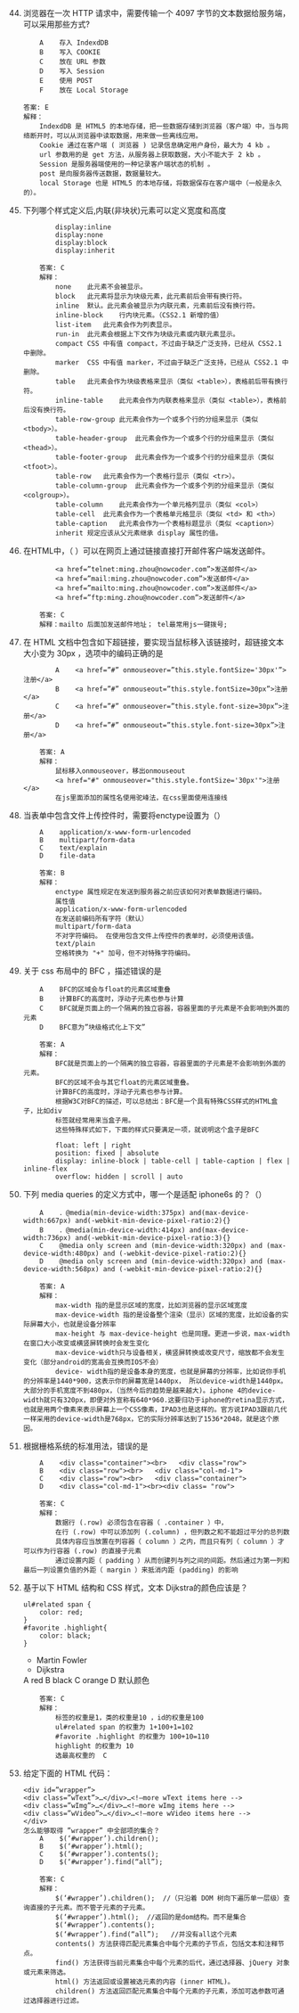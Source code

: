 44. 浏览器在一次 HTTP 请求中，需要传输一个 4097 字节的文本数据给服务端，可以采用那些方式?

            A    存入 IndexdDB
            B    写入 COOKIE
            C    放在 URL 参数
            D    写入 Session
            E    使用 POST
            F    放在 Local Storage
            
        答案: E  
        解释：
            IndexdDB 是 HTML5 的本地存储，把一些数据存储到浏览器（客户端）中，当与网络断开时，可以从浏览器中读取数据，用来做一些离线应用。
            Cookie 通过在客户端 ( 浏览器 ) 记录信息确定用户身份，最大为 4 kb 。
            url 参数用的是 get 方法，从服务器上获取数据，大小不能大于 2 kb 。
            Session 是服务器端使用的一种记录客户端状态的机制 。
            post 是向服务器传送数据，数据量较大。
            local Storage 也是 HTML5 的本地存储，将数据保存在客户端中（一般是永久的）。

45. 下列哪个样式定义后,内联(非块状)元素可以定义宽度和高度

                display:inline
                display:none
                display:block
                display:inherit

            答案: C 
            解释： 
                none	此元素不会被显示。
                block	此元素将显示为块级元素，此元素前后会带有换行符。
                inline	默认。此元素会被显示为内联元素，元素前后没有换行符。
                inline-block	行内块元素。（CSS2.1 新增的值）
                list-item	此元素会作为列表显示。
                run-in	此元素会根据上下文作为块级元素或内联元素显示。
                compact	CSS 中有值 compact，不过由于缺乏广泛支持，已经从 CSS2.1 中删除。
                marker	CSS 中有值 marker，不过由于缺乏广泛支持，已经从 CSS2.1 中删除。
                table	此元素会作为块级表格来显示（类似 <table>），表格前后带有换行符。
                inline-table	此元素会作为内联表格来显示（类似 <table>），表格前后没有换行符。
                table-row-group	此元素会作为一个或多个行的分组来显示（类似 <tbody>）。
                table-header-group	此元素会作为一个或多个行的分组来显示（类似 <thead>）。
                table-footer-group	此元素会作为一个或多个行的分组来显示（类似 <tfoot>）。
                table-row	此元素会作为一个表格行显示（类似 <tr>）。
                table-column-group	此元素会作为一个或多个列的分组来显示（类似 <colgroup>）。
                table-column	此元素会作为一个单元格列显示（类似 <col>）
                table-cell	此元素会作为一个表格单元格显示（类似 <td> 和 <th>）
                table-caption	此元素会作为一个表格标题显示（类似 <caption>）
                inherit	规定应该从父元素继承 display 属性的值。

46. 在HTML中，（ ）可以在网页上通过链接直接打开邮件客户端发送邮件。  

                <a href=”telnet:ming.zhou@nowcoder.com”>发送邮件</a>
                <a href=”mail:ming.zhou@nowcoder.com”>发送邮件</a>
                <a href=”mailto:ming.zhou@nowcoder.com”>发送邮件</a>
                <a href=”ftp:ming.zhou@nowcoder.com”>发送邮件</a>

            答案: C
            解释：mailto 后面加发送邮件地址； tel最常用js一键拨号;

47. 在 HTML 文档中包含如下超链接，要实现当鼠标移入该链接时，超链接文本大小变为 30px ，选项中的编码正确的是

                A    <a href=”#” onmouseover=”this.style.fontSize='30px'”>注册</a>
                B    <a href=”#” onmouseout=”this.style.fontSize=30px”>注册</a>
                C    <a href=”#” onmouseover=”this.style.font-size=30px”>注册</a>
                D    <a href=”#” onmouseout=”this.style.font-size=30px”>注册</a>

            答案: A 
            解释：
                鼠标移入onmouseover，移出onmouseout
                <a href="#" onmouseover="this.style.fontSize='30px'">注册</a>
                在js里面添加的属性名使用驼峰法，在css里面使用连接线

48. 当表单中包含文件上传控件时，需要将enctype设置为（）

            A    application/x-www-form-urlencoded
            B    multipart/form-data
            C    text/explain
            D    file-data

            答案: B 
            解释：
                enctype 属性规定在发送到服务器之前应该如何对表单数据进行编码。
                属性值
                application/x-www-form-urlencoded 
                在发送前编码所有字符（默认） 
                multipart/form-data 
                不对字符编码。 在使用包含文件上传控件的表单时，必须使用该值。
                text/plain 
                空格转换为 "+" 加号，但不对特殊字符编码。

49. 关于 css 布局中的 BFC ，描述错误的是

            A    BFC的区域会与float的元素区域重叠
            B    计算BFC的高度时，浮动子元素也参与计算
            C    BFC就是页面上的一个隔离的独立容器，容器里面的子元素是不会影响到外面的元素
            D    BFC意为”块级格式化上下文”

            答案: A 
            解释：
                BFC就是页面上的一个隔离的独立容器，容器里面的子元素是不会影响到外面的元素。
                BFC的区域不会与其它float的元素区域重叠。
                计算BFC的高度时，浮动子元素也参与计算。
                根据W3C对BFC的描述，可以总结出：BFC是一个具有特殊CSS样式的HTML盒子，比如div
                标签就经常用来当盒子用。
                这些特殊样式如下，下面的样式只要满足一项，就说明这个盒子是BFC

                float: left | right
                position: fixed | absolute
                display: inline-block | table-cell | table-caption | flex | inline-flex
                overflow: hidden | scroll | auto

50. 下列 media queries 的定义方式中，哪一个是适配 iphone6s 的？（）

            A    ．@media(min-device-width:375px) and(max-device-width:667px) and(-webkit-min-device-pixel-ratio:2){}
            B    ．@media(min-device-width:414px) and(max-device-width:736px) and(-webkit-min-device-pixel-ratio:3){}
            C    @media only screen and (min-device-width:320px) and (max-device-width:480px) and (-webkit-device-pixel-ratio:2){}
            D    @media only screen and (min-device-width:320px) and (max-device-width:568px) and (-webkit-min-device-pixel-ratio:2){}

            答案: A 
            解释：
                max-width 指的是显示区域的宽度，比如浏览器的显示区域宽度
                max-device-width 指的是设备整个渲染（显示）区域的宽度，比如设备的实际屏幕大小，也就是设备分辨率
                max-height 与 max-device-height 也是同理。更进一步说，max-width在窗口大小改变或横竖屏转换时会发生变化
                max-device-width只与设备相关，横竖屏转换或改变尺寸，缩放都不会发生变化（部分android的宽高会互换而IOS不会）
                device- width指的是设备本身的宽度，也就是屏幕的分辨率，比如说你手机的分辨率是1440*900，这表示你的屏幕宽是1440px， 所以device-width是1440px。大部分的手机宽度不到480px，（当然今后的趋势是越来越大)。iphone 4的device-width就只有320px，即便对外宣称有640*960.这要归功于iphone的retina显示方式，也就是用两个像素来表示屏幕上一个CSS像素，IPAD3也是这样的。官方说IPAD3跟前几代一样采用的device-width是768px，它的实际分辨率达到了1536*2048，就是这个原因。

51. 根据栅格系统的标准用法，错误的是

            A    <div class="container"><br>   <div class="row">
            B    <div class="row"><br>   <div class="col-md-1">
            C    <div class="row"><br>   <div class="container">
            D    <div class="col-md-1"><br><div class= "row">

            答案: C
            解释：
                数据行 (.row) 必须包含在容器（ .container ）中，
                在行 (.row) 中可以添加列 (.column) ，但列数之和不能超过平分的总列数
                具体内容应当放置在列容器（ column ）之内，而且只有列（ column ）才可以作为行容器 (.row) 的直接子元素
                通过设置内距（ padding ）从而创建列与列之间的间距。然后通过为第一列和最后一列设置负值的外距（ margin ）来抵消内距 (padding) 的影响

52. 基于以下 HTML 结构和 CSS 样式，文本 Dijkstra的颜色应该是？

        ul#related span {
            color: red;
        }
        #favorite .highlight{
            color: black;
        }
    <ul class="authors" id="favorite">
        <li><span>Martin Fowler</span></li>
        <li id="related"><span class="highlight">Dijkstra</span></li>
    </ul>
            A    red
            B    black
            C    orange
            D    默认颜色

            答案: C
            解释：
                标签的权重是1，类的权重是10 ，id的权重是100
                ul#related span 的权重为 1+100+1=102
                #favorite .highlight 的权重为 100+10=110
                highlight 的权重为 10
                选最高权重的  C

53. 给定下面的 HTML 代码：

        <div id=”wrapper”>
        <div class=”wText”>…</div>…<!—more wText items here -->
        <div class=”wImg”>…</div>…<!—more wImg items here -->
        <div class=”wVideo”>…</div>…<!—more wVideo items here -->
        </div>
        怎么能够取得 ”wrapper” 中全部项的集合？
            A    $(‘#wrapper’).children();
            B    $(‘#wrapper’).html();
            C    $(‘#wrapper’).contents();
            D    $(‘#wrapper’).find(“all”);

            答案: C 
            解释：
                $(‘#wrapper’).children();  //（只沿着 DOM 树向下遍历单一层级）查询直接的子元素。而不管子元素的子元素。
                $(‘#wrapper’).html();  //返回的是dom结构。而不是集合
                $(‘#wrapper’).contents();
                $(‘#wrapper’).find(“all”);   //并没有all这个元素 
                contents() 方法获得匹配元素集合中每个元素的子节点，包括文本和注释节点。 
                find() 方法获得当前元素集合中每个元素的后代，通过选择器、jQuery 对象或元素来筛选。 
                html() 方法返回或设置被选元素的内容 (inner HTML)。 
                children() 方法返回匹配元素集合中每个元素的子元素，添加可选参数可通过选择器进行过滤。
